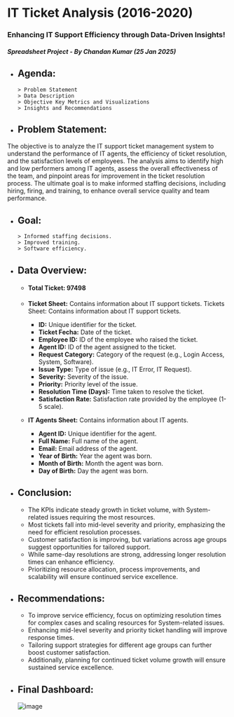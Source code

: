 # IT Ticket Analysis (2016-2020)
### Enhancing IT Support Efficiency through Data-Driven Insights!
##### Spreadsheet Project - By Chandan Kumar (25 Jan 2025)

- ## Agenda:
  ```
  > Problem Statement
  > Data Description
  > Objective Key Metrics and Visualizations
  > Insights and Recommendations
  ```

- ## Problem Statement:
The objective is to analyze the IT support ticket management system to understand the performance of IT agents, the efficiency of ticket resolution, and the satisfaction levels of employees. The analysis aims to identify high and low performers among IT agents, assess the overall effectiveness of the team, and pinpoint areas for improvement in the ticket resolution process. The ultimate goal is to make informed staffing decisions, including hiring, firing, and training, to enhance overall service quality and team performance.

- ## Goal:
  ```
  > Informed staffing decisions.
  > Improved training.
  > Software efficiency.
  ```

- ## Data Overview:
  - #### Total Ticket: 97498
  - <b>Ticket Sheet:</b> Contains information about IT support tickets. Tickets Sheet: Contains information about IT support tickets.
    - <b>ID:</b> Unique identifier for the ticket.
    - <b>Ticket Fecha:</b> Date of the ticket.
    - <b>Employee ID:</b> ID of the employee who raised the ticket.
    - <b>Agent ID:</b> ID of the agent assigned to the ticket.
    - <b>Request Category:</b> Category of the request (e.g., Login Access, System, Software).
    - <b>Issue Type:</b> Type of issue (e.g., IT Error, IT Request).
    - <b>Severity:</b> Severity of the issue.
    - <b>Priority:</b> Priority level of the issue.
    - <b>Resolution Time (Days):</b> Time taken to resolve the ticket.
    - <b>Satisfaction Rate:</b> Satisfaction rate provided by the employee (1-5 scale).
      
  - <b>IT Agents Sheet:</b> Contains information about IT agents.
    - <b>Agent ID:</b> Unique identifier for the agent.
    - <b>Full Name:</b> Full name of the agent.
    - <b>Email:</b> Email address of the agent.
    - <b>Year of Birth:</b> Year the agent was born.
    - <b>Month of Birth:</b> Month the agent was born.
    - <b>Day of Birth:</b> Day the agent was born.

- ## Conclusion:
  - The KPIs indicate steady growth in ticket volume, with System-related issues requiring the most resources. 
  - Most tickets fall into mid-level severity and priority, emphasizing the need for efficient resolution processes. 
  - Customer satisfaction is improving, but variations across age groups suggest opportunities for tailored support. 
  - While same-day resolutions are strong, addressing longer resolution times can enhance efficiency. 
  - Prioritizing resource allocation, process improvements, and scalability will ensure continued service excellence.

- ## Recommendations:
  - To improve service efficiency, focus on optimizing resolution times for complex cases and scaling resources for System-related issues. 
  - Enhancing mid-level severity and priority ticket handling will improve response times. 
  - Tailoring support strategies for different age groups can further boost customer satisfaction. 
  - Additionally, planning for continued ticket volume growth will ensure sustained service excellence.

- ## Final Dashboard:
  ![image](https://github.com/user-attachments/assets/c19a625c-cdcb-4279-b4ea-adbb4ff638da)

